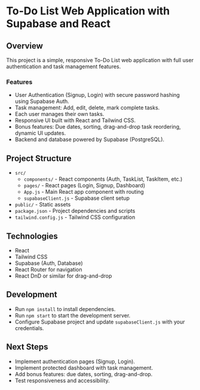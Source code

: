 # To-Do List Web Application with Supabase and React

## Overview
This project is a simple, responsive To-Do List web application with full user authentication and task management features.

### Features
- User Authentication (Signup, Login) with secure password hashing using Supabase Auth.
- Task management: Add, edit, delete, mark complete tasks.
- Each user manages their own tasks.
- Responsive UI built with React and Tailwind CSS.
- Bonus features: Due dates, sorting, drag-and-drop task reordering, dynamic UI updates.
- Backend and database powered by Supabase (PostgreSQL).

## Project Structure
- `src/`
  - `components/` - React components (Auth, TaskList, TaskItem, etc.)
  - `pages/` - React pages (Login, Signup, Dashboard)
  - `App.js` - Main React app component with routing
  - `supabaseClient.js` - Supabase client setup
- `public/` - Static assets
- `package.json` - Project dependencies and scripts
- `tailwind.config.js` - Tailwind CSS configuration

## Technologies
- React
- Tailwind CSS
- Supabase (Auth, Database)
- React Router for navigation
- React DnD or similar for drag-and-drop

## Development
- Run `npm install` to install dependencies.
- Run `npm start` to start the development server.
- Configure Supabase project and update `supabaseClient.js` with your credentials.

## Next Steps
- Implement authentication pages (Signup, Login).
- Implement protected dashboard with task management.
- Add bonus features: due dates, sorting, drag-and-drop.
- Test responsiveness and accessibility.
